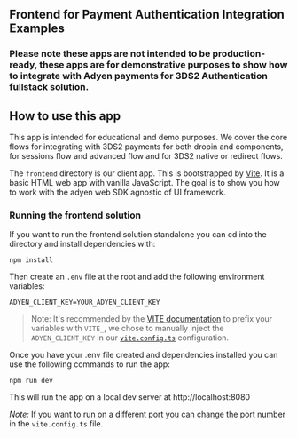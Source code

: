 ## Frontend for Payment Authentication Integration Examples

### Please note these apps are not intended to be production-ready, these apps are for demonstrative purposes to show how to integrate with Adyen payments for 3DS2 Authentication fullstack solution.

## How to use this app

This app is intended for educational and demo purposes. We cover the core flows for integrating with 3DS2 payments for both dropin and components, for sessions flow and advanced flow and for 3DS2 native or redirect flows.

The `frontend` directory is our client app. This is bootstrapped by [Vite](https://vitejs.dev/guide/#scaffolding-your-first-vite-project). It is a basic HTML web app with vanilla JavaScript. The goal is to show you how to work with the adyen web SDK agnostic of UI framework.

### Running the frontend solution

If you want to run the frontend solution standalone you can cd into the directory and install dependencies with:

`npm install`

Then create an `.env` file at the root and add the following environment variables:

```
ADYEN_CLIENT_KEY=YOUR_ADYEN_CLIENT_KEY
```

> Note: It's recommended by the [VITE documentation](https://vitejs.dev/guide/env-and-mode#env-files) to prefix your variables with `VITE_`, we chose to manually inject the `ADYEN_CLIENT_KEY` in our [`vite.config.ts`](vite.config.ts) configuration.

Once you have your .env file created and dependencies installed you can use the following commands to run the app:

`npm run dev`

This will run the app on a local dev server at http://localhost:8080

_Note:_ If you want to run on a different port you can change the port number in the `vite.config.ts` file.

